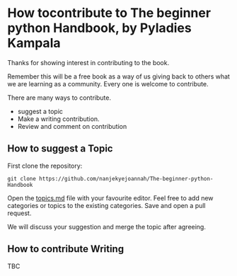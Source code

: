 # How tocontribute to The beginner python Handbook, by Pyladies Kampala

Thanks for showing interest in contributing to the book.

Remember this will be a free book as a way of us giving back to others what we are learning as a community. 
Every one is welcome to contribute.

There are many ways to contribute.
* suggest a topic
* Make a writing contribution.
* Review and comment on contribution

## How to suggest a Topic

First clone the repository:

```
git clone https://github.com/nanjekyejoannah/The-beginner-python-Handbook
```

Open the [topics.md](topics.md) file with your favourite editor. Feel free to add new categories or topics to the existing categories. Save and open a pull request.

We will discuss your suggestion and merge the topic after agreeing.

## How to contribute Writing

TBC



